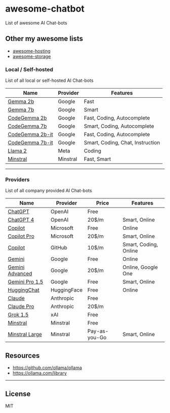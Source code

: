 # awesome-chatbot

List of awesome AI Chat-bots

## Other my awesome lists

- [awesome-hosting](https://github.com/dalisoft/awesome-hosting)
- [awesome-storage](https://github.com/dalisoft/awesome-storage)

### Local / Self-hosted

List of all local or self-hosted AI Chat-bots

| Name                                                             | Provider | Features                         |
| ---------------------------------------------------------------- | -------- | -------------------------------- |
| [Gemma 2b](https://huggingface.co/google/gemma-2b)               | Google   | Fast                             |
| [Gemma 7b](https://huggingface.co/google/gemma-7b)               | Google   | Smart                            |
| [CodeGemma 2b](https://huggingface.co/google/codegemma-2b)       | Google   | Fast, Coding, Autocomplete       |
| [CodeGemma 7b](https://huggingface.co/google/codegemma-7b)       | Google   | Smart, Coding, Autocomplete      |
| [CodeGemma 2b-it](https://huggingface.co/google/codegemma-2b)    | Google   | Fast, Coding, Autocomplete       |
| [CodeGemma 7b-it](https://huggingface.co/google/codegemma-7b-it) | Google   | Smart, Coding, Chat, Instruction |
| [Llama 2](https://llama.meta.com/llama2)                         | Meta     | Coding                           |
| [Minstral](https://docs.mistral.ai/models)                       | Minstral | Fast, Smart                      |

---

### Providers

List of all company provided AI Chat-bots

| Name                                                                | Provider    | Price         | Features              |
| ------------------------------------------------------------------- | ----------- | ------------- | --------------------- |
| [ChatGPT](https://openai.com/chatgpt/pricing)                       | OpenAI      | Free          |                       |
| [ChatGPT 4](https://openai.com/chatgpt/pricing)                     | OpenAI      | 20$/m         | Smart, Online         |
| [Copilot](https://www.microsoft.com/en-us/microsoft-copilot)        | Microsoft   | Free          | Online                |
| [Copilot Pro](https://www.microsoft.com/en-us/microsoft-copilot)    | Microsoft   | 20$/m         | Smart, Online         |
| [Copilot](https://github.com/features/copilot/plans)                | GitHub      | 10$/m         | Smart, Coding, Online |
| [Gemini](https://gemini.google.com)                                 | Google      | Free          | Online                |
| [Gemini Advanced](https://gemini.google.com)                        | Google      | 20$/m         | Online, Google One    |
| [Gemini Pro 1.5](https://aistudio.google.com/app/waitlist/97445851) | Google      | Free          | Smart, Online         |
| [HuggingChat](https://huggingface.co/chat)                          | HuggingFace | Free          | Online                |
| [Claude](https://claude.ai)                                         | Anthropic   | Free          |                       |
| [Claude Pro](https://claude.ai)                                     | Anthropic   | 20$/m         |                       |
| [Grok 1.5](https://x.ai)                                            | xAI         | Free          |                       |
| [Minstral](https://mistral.ai)                                      | Minstral    | Free          |                       |
| [Minstral Large](https://mistral.ai)                                | Minstral    | Pay-as-you-Go | Smart, Online         |

## Resources

- <https://github.com/ollama/ollama>
- <https://ollama.com/library>

---

## License

MIT
